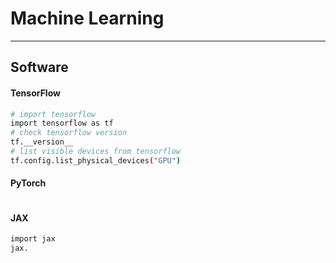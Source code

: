 # Machine Learning


---
## Software


#### TensorFlow

```bash
# import tensorflow
import tensorflow as tf
# check tensorflow version
tf.__version__
# list visible devices from tensorflow
tf.config.list_physical_devices("GPU")
```


#### PyTorch

```bash

```

#### JAX

```bash
import jax
jax.
```